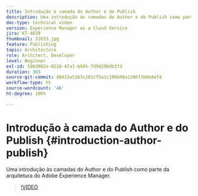 ```yaml
---
title: Introdução à camada do Author e do Publish
description: Uma introdução às camadas do Author e do Publish como parte da arquitetura do Adobe Experience Manager.
doc-type: technical video
version: Experience Manager as a Cloud Service
jira: KT-4639
thumbnail: 32033.jpg
feature: Publishing
topic: Architecture
role: Architect, Developer
level: Beginner
exl-id: 586d982e-0128-47a1-b945-7d99298db3fd
duration: 365
source-git-commit: 48433a5367c281cf5a1c106b08a1306f1b0e8ef4
workflow-type: ht
source-wordcount: '46'
ht-degree: 100%

---
```


# Introdução à camada do Author e do Publish {#introduction-author-publish}

Uma introdução às camadas do Author e do Publish como parte da arquitetura do Adobe Experience Manager.

>[!VIDEO](https://video.tv.adobe.com/v/37066?quality=12&learn=on&captions=por_br)
